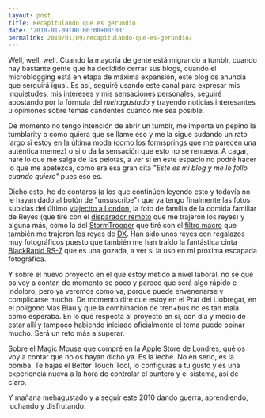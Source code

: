 ```yaml
---
layout: post
title: Recapitulando que es gerundio
date: '2010-01-09T00:00:00+00:00'
permalink: 2010/01/09/recapitulando-que-es-gerundio/
---
```

Well, well, well. Cuando la mayoría de gente está migrando a tumblr, cuando hay bastante gente que ha decidido cerrar sus blogs, cuando el microblogging está en etapa de máxima expansión, este blog os anuncia que serguirá igual. Es así, seguiré usando este canal para expresar mis inquietudes, mis intereses y mis sensaciones personales, seguiré apostando por la fórmula del *mehagustado* y trayendo noticias interesantes u opiniones sobre temas candentes cuando me sea posible.

De momento no tengo intención de abrir un tumblr, me importa un pepino la tumblarity o como quiera que se llame eso y me la sigue sudando un rato largo si estoy en la última moda (como los formsprings que me parecen una auténtica memez) o si o da la sensación que esto no se renueva. A cagar, haré lo que me salga de las pelotas, a ver si en este espacio no podré hacer lo que me apetezca, como era esa gran cita _"Este es mi blog y me lo follo cuando quiero"_ pues eso es.

Dicho esto, he de contaros (a los que continúen leyendo esto y todavía no le hayan dado al botón de "unsuscribe") que ya tengo finalmente las fotos subidas del último [viajecito a London](http://www.flickr.com/photos/savior1980/sets/72157623154237198/), la foto de família de la comida familiar de Reyes (que tiré con el [disparador remoto](http://www.dealextreme.com/details.dx/sku.6236) que me trajeron los reyes) y alguna más, como la del [StormTrooper](http://www.flickr.com/photos/savior1980/4259951648/) que tiré con el [filtro macro](http://www.dealextreme.com/details.dx/sku.17330) que también me trajeron los reyes de [DX](http://www.dealextreme.com/). Han sido unos reyes con regalazos muy fotográficos puesto que también me han traído la fantástica cinta [BlackRapid RS-7](http://www.blackrapid.com/product/camera-strap/rs-7/) que es una gozada, a ver si la uso en mi próxima escapada fotográfica.

Y sobre el nuevo proyecto en el que estoy metido a nivel laboral, no sé qué os voy a contar, de momento se poco y parece que será algo rápido e indoloro, pero ya veremos como va, porque puede envenenarse y complicarse mucho. De momento diré que estoy en el Prat del Llobregat, en el polígono Mas Blau y que la combinación de tren+bus no es tan mala como esperaba. En lo que respecta al proyecto en sí, con día y medio de estar allí y tampoco habiendo iniciado oficialmente el tema puedo opinar mucho. Será un reto más a superar.

Sobre el Magic Mouse que compré en la Apple Store de Londres, qué os voy a contar que no os hayan dicho ya. Es la leche. No en serio, es la bomba. Te bajas el Better Touch Tool, lo configuras a tu gusto y es una experiencia nueva a la hora de controlar el puntero y el sistema, así de claro.

Y mañana mehagustado y a seguir este 2010 dando guerra, aprendiendo, luchando y disfrutando.
